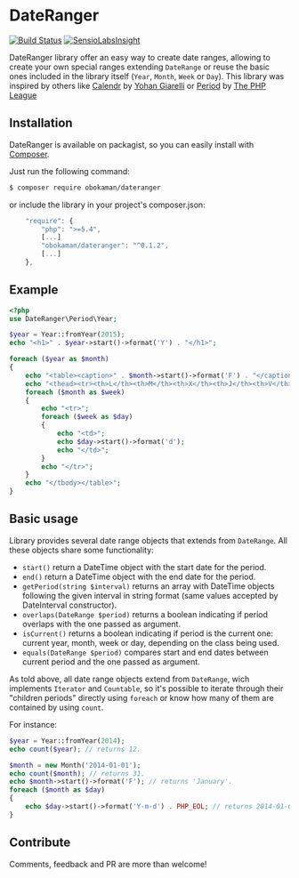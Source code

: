 # DateRanger
[![Build Status](https://travis-ci.org/obokaman-com/DateRanger.svg?branch=master)](https://travis-ci.org/obokaman-com/DateRanger) [![SensioLabsInsight](https://insight.sensiolabs.com/projects/bf7b5c30-ee2d-47ec-97af-e89aa848707f/mini.png)](https://insight.sensiolabs.com/projects/bf7b5c30-ee2d-47ec-97af-e89aa848707f)

DateRanger library offer an easy way to create date ranges, allowing to create your own special ranges extending `DateRange` or reuse the basic ones included in the library itself (`Year`, `Month`, `Week` or `Day`). This library was inspired by others like [Calendr](https://github.com/yohang/CalendR) by [Yohan Giarelli](http://yohan.giarel.li/) or [Period](http://period.thephpleague.com/) by [The PHP League](http://thephpleague.com/)



## Installation
DateRanger is available on packagist, so you can easily install with [Composer](https://getcomposer.org/).

Just run the following command:

```bash
$ composer require obokaman/dateranger
```

or include the library in your project's composer.json:

```javascript
    "require": {
        "php": ">=5.4",
        [...]
        "obokaman/dateranger": "^0.1.2",
        [...]
    },
```

## Example

```php
<?php
use DateRanger\Period\Year;

$year = Year::fromYear(2015);
echo "<h1>" . $year->start()->format('Y') . "</h1>";

foreach ($year as $month)
{
    echo "<table><caption>" . $month->start()->format('F') . "</caption>";
    echo "<thead><tr><th>L</th><th>M</th><th>X</th><th>J</th><th>V</th><th>S</th><th>D</th></tr></thead><tbody>";
    foreach ($month as $week)
    {
        echo "<tr>";
        foreach ($week as $day)
        {
            echo "<td>";
            echo $day->start()->format('d');
            echo "</td>";
        }
        echo "</tr>";
    }
    echo "</tbody></table>";
}
```

## Basic usage

Library provides several date range objects that extends from `DateRange`. All these objects share some functionality:

* `start()` return a DateTime object with the start date for the period.
* `end()` return a DateTime object with the end date for the period.
* `getPeriod(string $interval)` returns an array with DateTime objects following the given interval in string format (same values accepted by DateInterval constructor).
* `overlaps(DateRange $period)` returns a boolean indicating if period overlaps with the one passed as argument.
* `isCurrent()` returns a boolean indicating if period is the current one: current year, month, week or day, depending on the class being used.
* `equals(DateRange $period)` compares start and end dates between current period and the one passed as argument.

As told above, all date range objects extend from `DateRange`, wich implements `Iterator` and `Countable`, so it's possible to iterate through their "children periods" directly using `foreach` or know how many of them are contained by using `count`. 

For instance:

```php
$year = Year::fromYear(2014);
echo count($year); // returns 12.
```

```php
$month = new Month('2014-01-01');
echo count($month); // returns 31.
echo $month->start()->format('F'); // returns 'January'.
foreach ($month as $day)
{
	echo $day->start()->format('Y-m-d') . PHP_EOL; // returns 2014-01-01\n [...].
}
```

## Contribute

Comments, feedback and PR are more than welcome!
